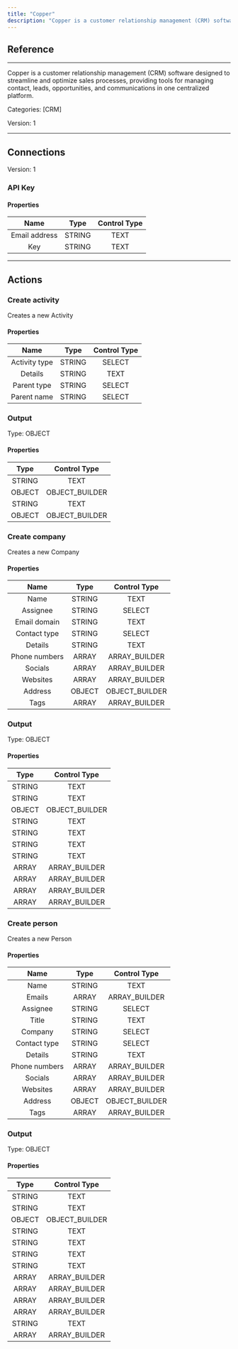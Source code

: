 ```yaml
---
title: "Copper"
description: "Copper is a customer relationship management (CRM) software designed to streamline and optimize sales processes, providing tools for managing contact, leads, opportunities, and communications in one centralized platform."
---
```

## Reference
<hr />

Copper is a customer relationship management (CRM) software designed to streamline and optimize sales processes, providing tools for managing contact, leads, opportunities, and communications in one centralized platform.

Categories: [CRM]

Version: 1

<hr />



## Connections

Version: 1


### API Key

#### Properties

|      Name      |     Type     |     Control Type     |
|:--------------:|:------------:|:--------------------:|
| Email address | STRING | TEXT  |
| Key | STRING | TEXT  |





<hr />





## Actions


### Create activity
Creates a new Activity

#### Properties

|      Name      |     Type     |     Control Type     |
|:--------------:|:------------:|:--------------------:|
| Activity type | STRING | SELECT  |
| Details | STRING | TEXT  |
| Parent type | STRING | SELECT  |
| Parent name | STRING | SELECT  |


### Output



Type: OBJECT

#### Properties

|     Type     |     Control Type     |
|:------------:|:--------------------:|
| STRING | TEXT  |
| OBJECT | OBJECT_BUILDER  |
| STRING | TEXT  |
| OBJECT | OBJECT_BUILDER  |





### Create company
Creates a new Company

#### Properties

|      Name      |     Type     |     Control Type     |
|:--------------:|:------------:|:--------------------:|
| Name | STRING | TEXT  |
| Assignee | STRING | SELECT  |
| Email domain | STRING | TEXT  |
| Contact type | STRING | SELECT  |
| Details | STRING | TEXT  |
| Phone numbers | ARRAY | ARRAY_BUILDER  |
| Socials | ARRAY | ARRAY_BUILDER  |
| Websites | ARRAY | ARRAY_BUILDER  |
| Address | OBJECT | OBJECT_BUILDER  |
| Tags | ARRAY | ARRAY_BUILDER  |


### Output



Type: OBJECT

#### Properties

|     Type     |     Control Type     |
|:------------:|:--------------------:|
| STRING | TEXT  |
| STRING | TEXT  |
| OBJECT | OBJECT_BUILDER  |
| STRING | TEXT  |
| STRING | TEXT  |
| STRING | TEXT  |
| STRING | TEXT  |
| ARRAY | ARRAY_BUILDER  |
| ARRAY | ARRAY_BUILDER  |
| ARRAY | ARRAY_BUILDER  |
| ARRAY | ARRAY_BUILDER  |





### Create person
Creates a new Person

#### Properties

|      Name      |     Type     |     Control Type     |
|:--------------:|:------------:|:--------------------:|
| Name | STRING | TEXT  |
| Emails | ARRAY | ARRAY_BUILDER  |
| Assignee | STRING | SELECT  |
| Title | STRING | TEXT  |
| Company | STRING | SELECT  |
| Contact type | STRING | SELECT  |
| Details | STRING | TEXT  |
| Phone numbers | ARRAY | ARRAY_BUILDER  |
| Socials | ARRAY | ARRAY_BUILDER  |
| Websites | ARRAY | ARRAY_BUILDER  |
| Address | OBJECT | OBJECT_BUILDER  |
| Tags | ARRAY | ARRAY_BUILDER  |


### Output



Type: OBJECT

#### Properties

|     Type     |     Control Type     |
|:------------:|:--------------------:|
| STRING | TEXT  |
| STRING | TEXT  |
| OBJECT | OBJECT_BUILDER  |
| STRING | TEXT  |
| STRING | TEXT  |
| STRING | TEXT  |
| STRING | TEXT  |
| ARRAY | ARRAY_BUILDER  |
| ARRAY | ARRAY_BUILDER  |
| ARRAY | ARRAY_BUILDER  |
| ARRAY | ARRAY_BUILDER  |
| STRING | TEXT  |
| ARRAY | ARRAY_BUILDER  |





